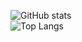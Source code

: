 ![GitHub stats](https://kristerium-readme.vercel.app/api?username=Kristerium&theme=radical&exclude_repo=github-readme-stats)<br>
![Top Langs](https://kristerium-readme.vercel.app/api/top-langs/?username=Kristerium&langs_count=8&theme=radical&exclude_repo=github-readme-stats)
